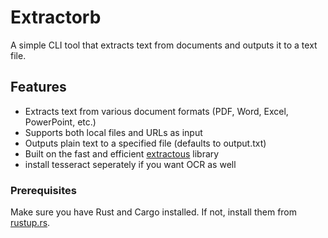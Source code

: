 # Extractorb

A simple CLI tool that extracts text from documents and outputs it to a text file.

## Features

- Extracts text from various document formats (PDF, Word, Excel, PowerPoint, etc.)
- Supports both local files and URLs as input
- Outputs plain text to a specified file (defaults to output.txt)
- Built on the fast and efficient [extractous](https://github.com/yobix-ai/extractous) library
- install tesseract seperately if you want OCR as well

### Prerequisites

Make sure you have Rust and Cargo installed. If not, install them from [rustup.rs](https://rustup.rs/).
